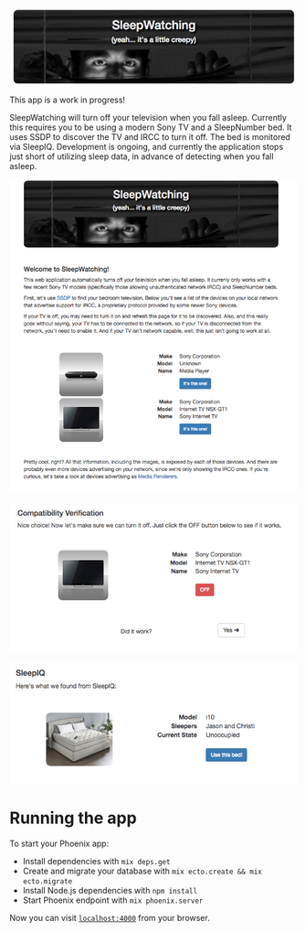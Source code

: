 <p align="center">
  <img src="https://github.com/thehammer/sleepwatching/blob/master/web/static/assets/images/header.png?raw=true" alt="SleepWatching"/>
</p>

This app is a work in progress!

SleepWatching will turn off your television when you fall asleep. Currently this requires you to be using a modern Sony TV
and a SleepNumber bed. It uses SSDP to discover the TV and IRCC to turn it off. The bed is monitored via SleepIQ. Development
is ongoing, and currently the application stops just short of utilizing sleep data, in advance of detecting when you fall
asleep.

<p align="center">
  <img src="https://github.com/thehammer/sleepwatching/blob/master/web/static/assets/images/screenshot1.png?raw=true" alt="SSDP"/>
</p>

<p align="center">
  <img src="https://github.com/thehammer/sleepwatching/blob/master/web/static/assets/images/screenshot2.png?raw=true" alt="IRCC"/>
</p>

<p align="center">
  <img src="https://github.com/thehammer/sleepwatching/blob/master/web/static/assets/images/screenshot3.png?raw=true" alt="SleepIQ"/>
</p>

# Running the app

To start your Phoenix app:

  * Install dependencies with `mix deps.get`
  * Create and migrate your database with `mix ecto.create && mix ecto.migrate`
  * Install Node.js dependencies with `npm install`
  * Start Phoenix endpoint with `mix phoenix.server`

Now you can visit [`localhost:4000`](http://localhost:4000) from your browser.
